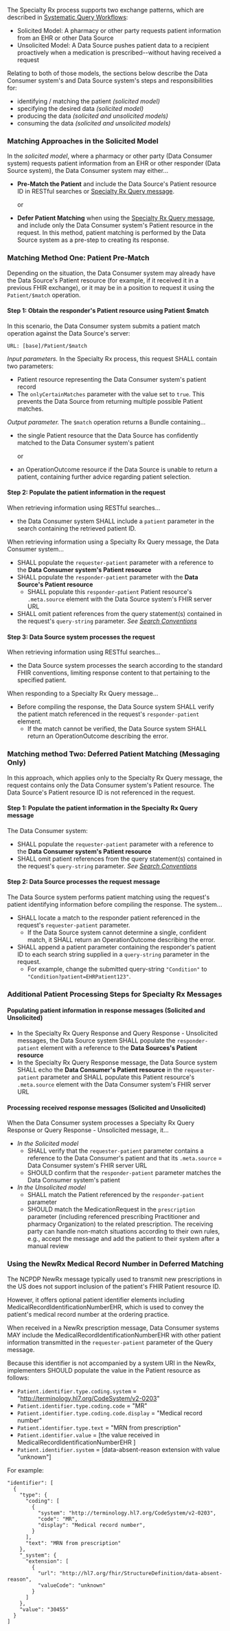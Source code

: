 ﻿The Specialty Rx process supports two exchange patterns, which are described in [Systematic Query Workflows](systematic-queries.html):

- Solicited Model: A pharmacy or other party requests patient information from an EHR or other Data Source
- Unsolicited Model: A Data Source pushes patient data to a recipient proactively when a medication is prescribed--without having received a request

Relating to both of those models, the sections below describe the Data Consumer system's and Data Source system's steps and responsibilities for: 

- identifying / matching the patient   *(solicited model)*
- specifying the desired data   *(solicited model)*
- producing the data   *(solicited and unsolicited models)*
- consuming the data   *(solicited and unsolicited models)*

<p></p>

### Matching Approaches in the Solicited Model

In the *solicited model*, where a pharmacy or other party (Data Consumer system) requests patient information from an EHR or other responder (Data Source system), the Data Consumer system may either...

- **Pre-Match the Patient** and include the Data Source's Patient resource ID in RESTful searches or [Specialty Rx Query message](StructureDefinition-specialty-rx-bundle-query.html).

  or

- **Defer Patient Matching** when using the [Specialty Rx Query message](StructureDefinition-specialty-rx-bundle-query.html), and include only the Data Consumer system's Patient resource in the request. In this method, patient matching is performed by the Data Source system as a pre-step to creating its response.

<p></p>

### Matching Method One: Patient Pre-Match

Depending on the situation, the Data Consumer system may already have the Data Source's Patient resource (for example, if it received it in a previous FHIR exchange), or it may be in a position to request it using the `Patient/$match` operation.

#### Step 1: Obtain the responder's Patient resource using Patient $match

In this scenario, the Data Consumer system submits a patient match operation against the Data Source's server: 

`URL: [base]/Patient/$match`

*Input parameters.*  In the Specialty Rx process, this request SHALL contain two parameters:

- Patient resource representing the Data Consumer system's patient record
- The `onlyCertainMatches` parameter with the value set to `true`. This prevents the Data Source from returning multiple possible Patient matches.

*Output parameter.*  The `$match` operation returns a Bundle containing...

- the single Patient resource that the Data Source has confidently matched to the Data Consumer system's patient

  or 

- an OperationOutcome resource if the Data Source is unable to return a patient, containing further advice regarding patient selection.

#### Step 2: Populate the patient information in the request

When retrieving information using RESTful searches...
- the Data Consumer system SHALL include a `patient` parameter in the search containing the retrieved patient ID. 

When retrieving information using a Specialty Rx Query message, the Data Consumer system...
- SHALL populate the `requester-patient` parameter with a reference to the **Data Consumer system's Patient resource** 
- SHALL populate the `responder-patient` parameter with the **Data Source's Patient resource**
  - SHALL populate this `responder-patient` Patient resource's `.meta.source` element with the Data Source system's FHIR server URL
- SHALL omit patient references from the query statement(s) contained in the request's `query-string` parameter. *See [Search Conventions](searches.html)*

#### Step 3: Data Source system processes the request

When retrieving information using RESTful searches...
- the Data Source system processes the search according to the standard FHIR conventions, limiting response content to that pertaining to the specified patient. 

When responding to a Specialty Rx Query message...
- Before compiling the response, the Data Source system SHALL verify the patient match referenced in the request's `responder-patient` element.
  - If the match cannot be verified, the Data Source system SHALL return an OperationOutcome describing the error.

<p></p>

### Matching method Two: Deferred Patient Matching (Messaging Only)

In this approach, which applies only to the Specialty Rx Query message, the request contains only the Data Consumer system's Patient resource. The Data Source's Patient resource ID is not referenced in the request.

#### Step 1: Populate the patient information in the Specialty Rx Query message

The Data Consumer system: 

- SHALL populate the `requester-patient` parameter with a reference to the **Data Consumer system's Patient resource** 
- SHALL omit patient references from the query statement(s) contained in the request's `query-string` parameter. *See [Search Conventions](searches.html)*

#### Step 2: Data Source processes the request message

The Data Source system performs patient matching using the request's patient identifying information before compiling the response. The system...

- SHALL locate a match to the responder patient referenced in the request's `requester-patient` parameter.
  - If the Data Source system cannot determine a single, confident match, it SHALL return an OperationOutcome describing the error.
- SHALL append a patient parameter containing the responder's patient ID to each search string supplied in a `query-string` parameter in the request.
  - For example, change the submitted query-string `"Condition"` to `"Condition?patient=EHRPatient123"`.

<p></p>

### Additional Patient Processing Steps for Specialty Rx Messages

#### Populating patient information in response messages (Solicited and Unsolicited)

- In the Specialty Rx Query Response and Query Response - Unsolicited messages, the Data Source system SHALL populate the `responder-patient` element with a reference to the **Data Sources's Patient resource**
- In the Specialty Rx Query Response message, the Data Source system SHALL echo the **Data Consumer's Patient resource** in the `requester-patient` parameter and SHALL populate this Patient resource's `.meta.source` element with the Data Consumer system's FHIR server URL


#### Processing received response messages (Solicited and Unsolicited)

When the Data Consumer system processes a Specialty Rx Query Response or Query Response - Unsolicited message, it...

- *In the Solicited model*
  - SHALL verify that the `requester-patient` parameter contains a reference to the Data Consumer's patient and that its `.meta.source` = Data Consumer system's FHIR server URL
  - SHOULD confirm that the `responder-patient` parameter matches the Data Consumer system's patient
- *In the Unsolicited model* 
  - SHALL match the Patient referenced by the `responder-patient` parameter
  - SHOULD match the MedicationRequest in the `prescription` parameter (including referenced prescribing Practitioner and pharmacy Organization) to the related prescription. The receiving party can handle non-match situations according to their own rules, e.g., accept the message and add the patient to their system after a manual review

<p></p>

### Using the NewRx Medical Record Number in Deferred Matching

The NCPDP NewRx message typically used to transmit new prescriptions in the US does not support inclusion of the patient's FHIR Patient resource ID. 

However, it offers optional patient identifier elements including MedicalRecordIdentificationNumberEHR, which is used to convey the patient's medical record number at the ordering practice.

When received in a NewRx prescription message, Data Consumer systems MAY include the MedicalRecordIdentificationNumberEHR with other patient information transmitted in the `requester-patient` parameter of the Query message. 

Because this identifier is not accompanied by a system URI in the NewRx, implementers SHOULD populate the value in the Patient resource as follows:

- `Patient.identifier.type.coding.system` = "http://terminology.hl7.org/CodeSystem/v2-0203"
- `Patient.identifier.type.coding.code` = "MR"
- `Patient.identifier.type.coding.code.display` = "Medical record number"
- `Patient.identifier.type.text` = "MRN from prescription"
- `Patient.identifier.value` = [the value received in MedicalRecordIdentificationNumberEHR ]
- `Patient.identifier.system` = [data-absent-reason extension with value "unknown"]

For example:

```
"identifier": [
  {
    "type": {
      "coding": [
        {
          "system": "http://terminology.hl7.org/CodeSystem/v2-0203",
          "code": "MR",
          "display": "Medical record number",
        }
      ],
      "text": "MRN from prescription"
    },
    "_system": {
      "extension": [
        {
          "url": "http://hl7.org/fhir/StructureDefinition/data-absent-reason",
          "valueCode": "unknown"
        }
      ]
    },
    "value": "30455"
  }
]
```

<br/>